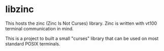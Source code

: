 libzinc
=======

This hosts the zinc (Zinc Is Not Curses) library. Zinc is written with vt100 terminal communication in mind.

This is a project to built a small "curses" library that can be used on most standard POSIX terminals.
